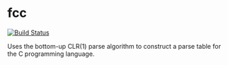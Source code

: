 # fcc

[![Build Status](https://travis-ci.org/dgkimura/scc.svg?branch=master)](https://travis-ci.org/dgkimura/scc)

Uses the bottom-up CLR(1) parse algorithm to construct a parse table for the C
programming language.
